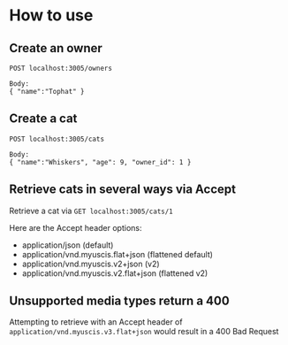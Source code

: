 # How to use

## Create an owner

```
POST localhost:3005/owners

Body:
{ "name":"Tophat" }
```

## Create a cat

```
POST localhost:3005/cats

Body:
{ "name":"Whiskers", "age": 9, "owner_id": 1 }
```

## Retrieve cats in several ways via Accept

Retrieve a cat via `GET localhost:3005/cats/1`

Here are the Accept header options:
* application/json (default)
* application/vnd.myuscis.flat+json (flattened default)
* application/vnd.myuscis.v2+json (v2)
* application/vnd.myuscis.v2.flat+json (flattened v2)

## Unsupported media types return a 400

Attempting to retrieve with an Accept header of `application/vnd.myuscis.v3.flat+json` would result in a 400 Bad Request